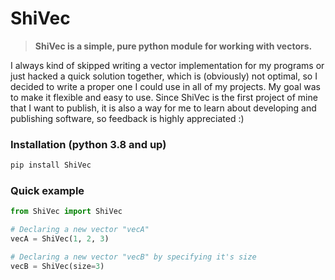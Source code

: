 # ShiVec
> __ShiVec is a simple, pure python module for working with vectors.__

I always kind of skipped writing a vector implementation for my programs or just hacked a quick solution together, which is (obviously) not optimal, so I decided to 
write a proper one I could use in all of my projects. My goal was to make it flexible and easy to use. Since ShiVec is the first project of mine that I want to 
publish, it is also a way for me to learn about developing and publishing software, so feedback is highly appreciated :)

### Installation (python 3.8 and up)
```python
pip install ShiVec
```

### Quick example
```python
from ShiVec import ShiVec

# Declaring a new vector "vecA"
vecA = ShiVec(1, 2, 3)

# Declaring a new vector "vecB" by specifying it's size
vecB = ShiVec(size=3)
```
